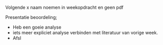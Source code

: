 
Volgende x naam noemen in weekopdracht en geen pdf

Presentatie beoordeling;
- Heb een goeie analyse
- iets meer expliciet analyse verbinden met literatuur van vorige week.
- Afsl
